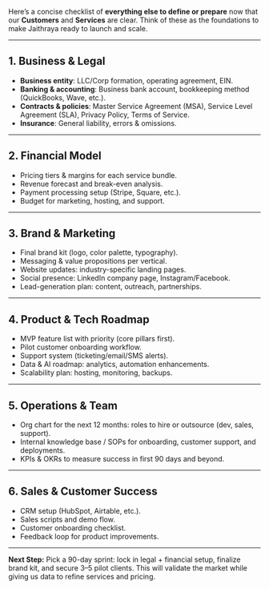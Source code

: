 Here’s a concise checklist of **everything else to define or prepare** now that our **Customers** and **Services** are clear. Think of these as the foundations to make Jaithraya ready to launch and scale.

---

## 1. Business & Legal

* **Business entity**: LLC/Corp formation, operating agreement, EIN.
* **Banking & accounting**: Business bank account, bookkeeping method (QuickBooks, Wave, etc.).
* **Contracts & policies**: Master Service Agreement (MSA), Service Level Agreement (SLA), Privacy Policy, Terms of Service.
* **Insurance**: General liability, errors & omissions.

---

## 2. Financial Model

* Pricing tiers & margins for each service bundle.
* Revenue forecast and break-even analysis.
* Payment processing setup (Stripe, Square, etc.).
* Budget for marketing, hosting, and support.

---

## 3. Brand & Marketing

* Final brand kit (logo, color palette, typography).
* Messaging & value propositions per vertical.
* Website updates: industry-specific landing pages.
* Social presence: LinkedIn company page, Instagram/Facebook.
* Lead-generation plan: content, outreach, partnerships.

---

## 4. Product & Tech Roadmap

* MVP feature list with priority (core pillars first).
* Pilot customer onboarding workflow.
* Support system (ticketing/email/SMS alerts).
* Data & AI roadmap: analytics, automation enhancements.
* Scalability plan: hosting, monitoring, backups.

---

## 5. Operations & Team

* Org chart for the next 12 months: roles to hire or outsource (dev, sales, support).
* Internal knowledge base / SOPs for onboarding, customer support, and deployments.
* KPIs & OKRs to measure success in first 90 days and beyond.

---

## 6. Sales & Customer Success

* CRM setup (HubSpot, Airtable, etc.).
* Sales scripts and demo flow.
* Customer onboarding checklist.
* Feedback loop for product improvements.

---

**Next Step:**
Pick a 90-day sprint: lock in legal + financial setup, finalize brand kit, and secure 3–5 pilot clients. This will validate the market while giving us data to refine services and pricing.
